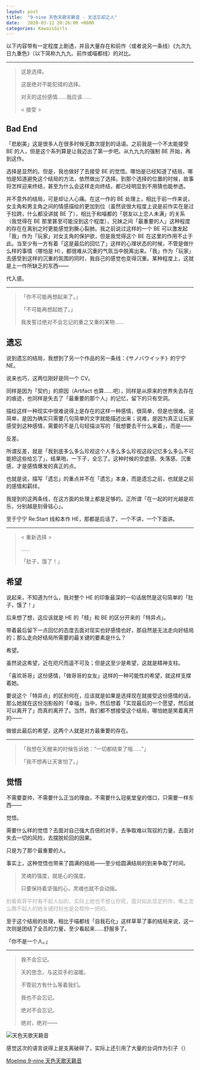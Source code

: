 ```yaml
---
layout: post
title:  "9-nine 天色天歌天籁音 - 无法忘却之人"
date:   2020-03-12 20:26:00 +0800
categories: KawaiiGirls
---
```


以下内容带有一定程度上剧透，并且大量存在和前作（或者说另一条线）《九次九日九重色》（以下简称九九九、前作或喵都线）的对比。

---
> 这是选择。
>
> 这是绝对不能犯错的选择。
>
> 对天的这份感情……我应该……
>
> < 接受 >

## Bad End

「悲剧美」这是很多人在很多时候无数次提到的话语。之前我是一个不太能接受 BE 的人，但是这个系列算是让我迈出了第一步吧。从九九九的强制 BE 开始，再到这作。

选择是显然的。但是，我也做好了去接受 BE 的觉悟。哪怕是已经知道了结局，哪怕是知道避免这个结局的方法，依然做出了选择。到那个选择的位置的时候，故事将怎样迎来终结，甚至为什么会这样走向终结，都已经明显到不用猜也能参透。

并不意外的结局，可是却让人心痛。在这一作的 BE 处理上，相比于前一作来说，女主角和男主角之间的情感描绘的更加到位（虽然说很大程度上说是前作实在是过于拉跨，什么都没讲就 BE 了），相比于和喵都的「朋友以上恋人未满」的关系（我觉得在 BE 那里甚至可能没到这个程度），兄妹之间「最重要的人」这种程度的存在在离别之时更能感觉到撕心裂肺。我之前说过这样的一个 BE 可以激发起「我」作为「玩家」对女主角的保护欲，但是我觉得这个 BE 在这里的作用不止于此。当至少有一方有着「这是最后的回忆了」这样的心理状态的时候，不管是做什么样的事情（哪怕是 H），都很难从沉重的气氛当中脱离出来。「我」作为「玩家」去感受到这样的沉重的氛围的同时，我自己的感觉也变得沉重。某种程度上，这就是上一作所缺乏的东西——

代入感。

---
> 「你不可能再想起来了。」
>
> 「不可能再想起她了。」
>
> 我发誓过绝对不会忘记的重之又重的某物……
>

## 遗忘

说到遗忘的结局，我想到了另一个作品的另一条线：《サノバウイッチ》的宁宁 NE。

说来也巧，这两位刚好是同一个 CV。

同样是因为「契约」的原因（Artifact 也算……吧），同样是从原来的世界失去存在的痕迹，也同样是失去了「最重要的那个人」的记忆，留下的只有空洞。

描绘这样一种现实中很难说得上是存在的这样一种感情，很简单，但是也很难。说简单，是因为确实只需要几句简单的文字就能描述出来；说难，是因为真正让玩家感受到这种感情，需要的不是几句轻描淡写的「我想要去干什么来着」，而是——

反差。

所谓反差，就是「我到底多么多么珍视这个人多么多么珍视这段记忆多么多么不可能把这些给忘了」，结果啪，一下子，全忘了。这种时候的空虚感、失落感、沉重感，才是感情爆发的真正的点。

也就是说，描写「遗忘」的重点并不在「遗忘」本身，而是遗忘之前，也就是之前的感情和羁绊。

我提到的这两条线，在这方面的处理上都是足够的。正所谓「在一起的时光越是欢乐，分别越是刻骨铭心」。

至于宁宁 Re:Start 线和本作 HE，那都是后话了，一个不讲，一个下面讲。

---
> < 重新选择 >
>
> ……
>
> 「肚子，饿了！」
>

## 希望

说起来，不知道为什么，我对整个 HE 的印象最深的一句话居然是这句简单的「肚子，饿了！」

后来想了想，这应该就是 HE 的「枝」和 BE 的区分开来的「特异点」。

带着最后留下一点回忆的态度去面对现实也好感情也好，那自然是无法走向好结局的；那么走向好结局所需要的最关键的要素是什么？

希望。

虽然说这希望，近在咫尺而遥不可及；但是这至少是希望，这就是精神支柱。

「喜欢哥哥」这份感情，「做哥哥的女友」这样的一种可能性的希望，就这样支撑着她。

要说这个「特异点」的区别何在，应该就是如果是选择现在就接受这份感情的话，那么她就在这份泡影般的「幸福」当中，然后想着「实现最后的一个愿望，然后就可以离开了」而真的离开了。当然，我们都不想接受这个结局，哪怕她是笑着离开的——

做彼此最后的希望，这两个人就是对方最重要的存在。

---
> 「我想在天醒来的时候告诉她：“一切都结束了哦……”」
>
> 「我不想再让天害怕了。」
>

## 觉悟

不需要耍帅，不需要什么正当的理由，不需要什么冠冕堂皇的借口，只需要一样东西——

觉悟。

需要什么样的觉悟？去面对自己强大百倍的对手，去争取难以驾驭的力量，去面对失去一切的风险，去摆脱轮回的因果。

只是为了那个最重要的人。

事实上，这种觉悟也带来了圆满的结局——至少给圆满结局的到来争取了时间。

> 灵魂的强度，就是心的强度。
>
> 只要保持着坚强的心，灵魂也就不会动摇。

<p style="color: #AAAAAA">别看索菲平时看不起人似的，实际上她也不想让你死，面对如此坚定的你，嘴上怎么瞧不起人的她关键时刻也是会帮你一把的。</p>

至于这个结局的处理，相比于喵都线「自我石化」这样草草了事的结局来说，这一次则是团结了全员的力量，至少看起来……舒服多了。

「你不是一个人。」

---
> 我不会忘记。
>
> 天的思念，与这双手的温暖。
>
> 不管前方有什么等着我们。
>
> 我也不会忘记。
>
> 绝对不会忘记。
>
> 绝对，绝对——
>

![天色天歌天籁音](http://yoro.xyz/9nine-sora.png)

感觉这次的语言说得上是支离破碎了，实际上还引用了大量的台词作为引子（）

[MoeImp 9-nine 天色天歌天籁音](http://yoro.xyz/impression/avg/9nine)
